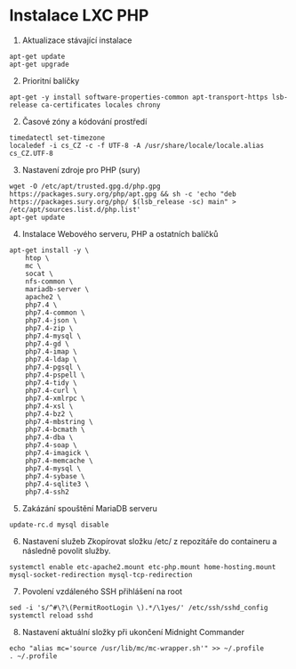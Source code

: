 # Instalace LXC PHP
1. Aktualizace stávající instalace
```
apt-get update
apt-get upgrade
```

2. Prioritní balíčky
```
apt-get -y install software-properties-common apt-transport-https lsb-release ca-certificates locales chrony
```

2. Časové zóny a kódování prostředí
```
timedatectl set-timezone
localedef -i cs_CZ -c -f UTF-8 -A /usr/share/locale/locale.alias cs_CZ.UTF-8
```

3. Nastavení zdroje pro PHP (sury)
```
wget -O /etc/apt/trusted.gpg.d/php.gpg https://packages.sury.org/php/apt.gpg && sh -c 'echo "deb https://packages.sury.org/php/ $(lsb_release -sc) main" > /etc/apt/sources.list.d/php.list'
apt-get update
```

4. Instalace Webového serveru, PHP a ostatních balíčků
```
apt-get install -y \
    htop \
    mc \
    socat \
    nfs-common \
    mariadb-server \
    apache2 \
    php7.4 \
    php7.4-common \
    php7.4-json \
    php7.4-zip \
    php7.4-mysql \
    php7.4-gd \
    php7.4-imap \
    php7.4-ldap \
    php7.4-pgsql \
    php7.4-pspell \
    php7.4-tidy \
    php7.4-curl \
    php7.4-xmlrpc \
    php7.4-xsl \
    php7.4-bz2 \
    php7.4-mbstring \
    php7.4-bcmath \
    php7.4-dba \
    php7.4-soap \
    php7.4-imagick \
    php7.4-memcache \
    php7.4-mysql \
    php7.4-sybase \
    php7.4-sqlite3 \
    php7.4-ssh2
```

5. Zakázání spouštění MariaDB serveru
```
update-rc.d mysql disable
```

6. Nastavení služeb
Zkopírovat složku /etc/ z repozitáře do containeru a následně povolit služby.
```
systemctl enable etc-apache2.mount etc-php.mount home-hosting.mount mysql-socket-redirection mysql-tcp-redirection
```

7. Povolení vzdáleného SSH přihlášení na root
```
sed -i 's/^#\?\(PermitRootLogin \).*/\1yes/' /etc/ssh/sshd_config
systemctl reload sshd
```

8. Nastavení aktuální složky při ukončení Midnight Commander
```
echo "alias mc='source /usr/lib/mc/mc-wrapper.sh'" >> ~/.profile
. ~/.profile
```
